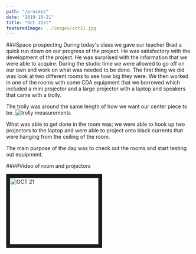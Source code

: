 ```yaml
---
path: "/process"
date: "2019-10-21"
title: "Oct 21st"
featuredImage: ../images/oct21.jpg
---
```


###Space prospecting
During today's class we gave our teacher Brad a quick run down on our progress of the project. He was satisfactory with the development of the project. He was surprised with the information that we were able to acquire.
During the studio time we were allowed to go off on our own and work on what was needed to be done. The first thing we did was look at two different rooms to see how big they were. We then worked in one of the rooms with some CDA equipment that we borrowed which included a mini projector and a large projector with a laptop and speakers that came with a trolly.

The trolly was around the same length of how we want our center piece to be.
<img src="/trolly.jpg" alt="trolly measurements">

What was able to get done in the room was; we were able to hook up two projectors to the laptop and were able to project onto black currents that were hanging from the ceiling of the room.

The main purpose of the day was to check out the rooms and start testing out equipment.

####Video of room and projectors

<a href="https://www.youtube.com/watch?v=dCl8yg0B_MY
" target="_blank"><img src="https://i9.ytimg.com/vi/dCl8yg0B_MY/mq1.jpg?sqp=CM-4uO0F&rs=AOn4CLCmZYv7DnbBSnTxKafdVHZPn4UOsA"
alt="OCT 21" width="240" height="180" border="10" /></a>  
